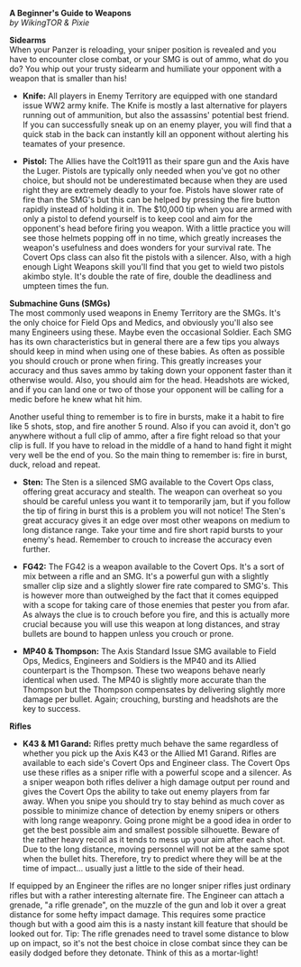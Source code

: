 **A Beginner's Guide to Weapons**  
_by WikingTOR & Pixie_

**Sidearms**  
When your Panzer is reloading, your sniper position is revealed and you have to encounter close combat, or your SMG is out of ammo, what do you do? You whip out your trusty sidearm and humiliate your opponent with a weapon that is smaller than his!

- **Knife:** All players in Enemy Territory are equipped with one standard issue WW2 army knife. The Knife is mostly a last alternative for players running out of ammunition, but also the assassins' potential best friend. If you can successfully sneak up on an enemy player, you will find that a quick stab in the back can instantly kill an opponent without alerting his teamates of your presence.

-  **Pistol:** The Allies have the Colt1911 as their spare gun and the Axis have the Luger. Pistols are typically only needed when you've got no other choice, but should not be underestimated because when they are used right they are extremely deadly to your foe. Pistols have slower rate of fire than the SMG's but this can be helped by pressing the fire button rapidly instead of holding it in. The $10,000 tip when you are armed with only a pistol to defend yourself is to keep cool and aim for the opponent's head before firing you weapon. With a little practice you will see those helmets popping off in no time, which greatly increases the weapon's usefulness and does wonders for your survival rate. The Covert Ops class can also fit the pistols with a silencer. Also, with a high enough Light Weapons skill you'll find that you get to wield two pistols akimbo style. It's double the rate of fire, double the deadliness and umpteen times the fun.

**Submachine Guns (SMGs)**  
The most commonly used weapons in Enemy Territory are the SMGs. It's the only choice for Field Ops and Medics, and obviously you'll also see many Engineers using these. Maybe even the occasional Soldier. Each SMG has its own characteristics but in general there are a few tips you always should keep in mind when using one of these babies. As often as possible you should crouch or prone when firing. This greatly increases your accuracy and thus saves ammo by taking down your opponent faster than it otherwise would. Also, you should aim for the head. Headshots are wicked, and if you can land one or two of those your opponent will be calling for a medic before he knew what hit him.

Another useful thing to remember is to fire in bursts, make it a habit to fire like 5 shots, stop, and fire another 5 round. Also if you can avoid it, don't go anywhere without a full clip of ammo, after a fire fight reload so that your clip is full. If you have to reload in the middle of a hand to hand fight it might very well be the end of you. So the main thing to remember is: fire in burst, duck, reload and repeat.


- **Sten:** The Sten is a silenced SMG available to the Covert Ops class, offering great accuracy and stealth. The weapon can overheat so you should be careful unless you want it to temporarily jam, but if you follow the tip of firing in burst this is a problem you will not notice! The Sten's great accuracy gives it an edge over most other weapons on medium to long distance range. Take your time and fire short rapid bursts to your enemy's head. Remember to crouch to increase the accuracy even further.

- **FG42:** The FG42 is a weapon available to the Covert Ops. It's a sort of mix between a rifle and an SMG. It's a powerful gun with a slightly smaller clip size and a slightly slower fire rate compared to SMG's. This is however more than outweighed by the fact that it comes equipped with a scope for taking care of those enemies that pester you from afar. As always the clue is to crouch before you fire, and this is actually more crucial because you will use this weapon at long distances, and stray bullets are bound to happen unless you crouch or prone.

- **MP40 & Thompson:** The Axis Standard Issue SMG available to Field Ops, Medics, Engineers and Soldiers is the MP40 and its Allied counterpart is the Thompson. These two weapons behave nearly identical when used. The MP40 is slightly more accurate than the Thompson but the Thompson compensates by delivering slightly more damage per bullet. Again; crouching, bursting and headshots are the key to success.

**Rifles**

- **K43 & M1 Garand:** Rifles pretty much behave the same regardless of whether you pick up the Axis K43 or the Allied M1 Garand. Rifles are available to each side's Covert Ops and Engineer class. The Covert Ops use these rifles as a sniper rifle with a powerful scope and a silencer. As a sniper weapon both rifles deliver a high damage output per round and gives the Covert Ops the ability to take out enemy players from far away. When you snipe you should try to stay behind as much cover as possible to minimize chance of detection by enemy snipers or others with long range weaponry. Going prone might be a good idea in order to get the best possible aim and smallest possible silhouette. Beware of the rather heavy recoil as it tends to mess up your aim after each shot. Due to the long distance, moving personnel will not be at the same spot when the bullet hits. Therefore, try to predict where they will be at the time of impact... usually just a little to the side of their head.

If equipped by an Engineer the rifles are no longer sniper rifles just ordinary rifles but with a rather interesting alternate fire. The Engineer can attach a grenade, "a rifle grenade", on the muzzle of the gun and lob it over a great distance for some hefty impact damage. This requires some practice though but with a good aim this is a nasty instant kill feature that should be looked out for. Tip: The rifle grenades need to travel some distance to blow up on impact, so it's not the best choice in close combat since they can be easily dodged before they detonate. Think of this as a mortar-light!
